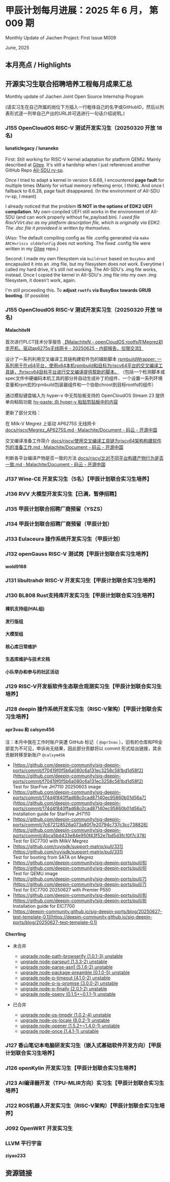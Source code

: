 # 甲辰计划每月进展：2025 年 6 月， 第 009 期

Monthly Update of Jiachen Project: First Issue M009

June, 2025

## 本月亮点 / Highlights

## 开源实习生联合招聘培养工程每月成果汇总

Monthly update of Jiachen Joint Open Source Internship Program

(请实习生在自己所属的岗位下方插入一行粗体自己的名字或GitHubID，然后以列表形式逐一列举自己产出的URL并可选进行一句话介绍说明。)

### J155 OpenCloudOS RISC-V 测试开发实习生（20250320 开放 18 名)

#### lunaticlegacy / lunaneko

First: 
Still working for RISC-V kernel adaptation for platform QEMU. Mainly described at [Gitee](https://gitee.com/lunaneko/ocos_page_fault_asking). It's still a hardship when I just referenced another GitHub Repo [AII-SDU rv-sp](https://github.com/AII-SDU/rv-sp-test-mod).

Once I tried to adapt a kernel in version 6.6.68, I encountered **page fault** for multiple times (Mainly for virtual memory reflexing error, I think). And once I fallback to 6.6.28, page fault disappeared. (In the environment of AII-SDU rv-sp, I meant)

I already noticed that the problem **IS NOT in the options of EDK2 UEFI compilation**. My own-conpiled UEFI still works in the environment of AII-SDU (and can work properly without fw_payload.bin). *I used file RiscVVirt.dsc as my platform description file, which is originally via EDK2. The .dsc file it provideed is written by themselves.*

(Also: The default compiling config as file .config generated via `make ARCH=riscv olddefonfig` does not working. The fixed .config file were written in my [Gitee](https://gitee.com/lunaneko/ocos_page_fault_asking) repo.)

Second:
I made my own filesystem via `buildroot` based on `Busybox` and encapsuled it into an .img file, but my filesystem does not work. Everytime I called my hard drive, it's still not working. The AII-SDU's .img file works, instead. Once I copied the kernel in AII-SDU's .img file into my own .img filesystem, it doesn't work, again. 

I'm still proceeding this. To **adjust `rootfs` via BusyBox towards GRUB booting**. (If possible)

### J155 OpenCloudOS RISC-V 测试开发实习生（20250320 开放 18 名)

#### MalachiteN

首次进行PLCT技术分享报告 [【MalachiteN - openCloudOS rootfs在Megrez初步开机、驱动ap6275s无线网卡 - 20250625 - 内部报告，仅限交流】](https://www.bilibili.com/video/BV1ocKdzDErg/)

设计了一系列利用交叉编译工具链构建软件包的辅助脚本 [rpmbuildWrapper: 一系列用于在x64平台，使用x64本机rpmbuild和目标为riscv64平台的交叉编译工具链，为riscv64目标平台进行交叉编译提供帮助的脚本。](https://gitee.com/malachite/rpmbuildWrapper) （包括一个检测脚本或spec文件中硬编码本机工具的部分并自动生成补丁的组件、一个设置一系列环境变量和rpm宏的rpmbuild包装器组件和一个协助chroot到目标rootfs的组件）

通过模拟键盘输入为 hyper-v 中无剪贴板支持的 OpenCloudOS Stream 23 提供单向粘贴功能 [hv-paste: 向 hyper-v 粘贴剪贴板中的内容](https://gitee.com/malachite/hv-paste)

更新了部分文档：

在 Milk-V Megrez 上驱动 AP6275S 无线网卡 [docs/riscv/Megrez_AP6275S.md · Malachite/Document - 码云 - 开源中国](https://gitee.com/malachite/Document/blob/master/docs/riscv/Megrez_AP6275S.md)

交叉编译准备工作简介 [docs/riscv/使用交叉编译工具链为riscv64架构构建软件包的准备工作.md · Malachite/Document - 码云 - 开源中国](https://gitee.com/malachite/Document/blob/master/docs/riscv/%E4%BD%BF%E7%94%A8%E4%BA%A4%E5%8F%89%E7%BC%96%E8%AF%91%E5%B7%A5%E5%85%B7%E9%93%BE%E4%B8%BAriscv64%E6%9E%B6%E6%9E%84%E6%9E%84%E5%BB%BA%E8%BD%AF%E4%BB%B6%E5%8C%85%E7%9A%84%E5%87%86%E5%A4%87%E5%B7%A5%E4%BD%9C.md)

判断各平台编译产物是否一致的方法 [docs/riscv/比对不同平台构建产物行为是否一致.md · Malachite/Document - 码云 - 开源中国](https://gitee.com/malachite/Document/blob/master/docs/riscv/%E6%AF%94%E5%AF%B9%E4%B8%8D%E5%90%8C%E5%B9%B3%E5%8F%B0%E6%9E%84%E5%BB%BA%E4%BA%A7%E7%89%A9%E8%A1%8C%E4%B8%BA%E6%98%AF%E5%90%A6%E4%B8%80%E8%87%B4.md)

### J137  Wine-CE 开发实习生（5名）【甲辰计划联合实习生培养】

### J136 RVV 大模型开发实习生【已满，暂停招聘】

### J135 甲辰计划联合招聘厂商预留（YSZS）

### J134 甲辰计划联合招聘厂商预留（甲辰计划）

### J133 Eulaceura 操作系统开发实习生（甲辰计划）

### J132 openGauss RISC-V 测试岗【甲辰计划联合实习生培养】

#### wold9168

### J131 libultrahdr RISC-V 开发实习生【甲辰计划联合实习生培养】

### J130 BL808 Rust支持库开发实习生【甲辰计划联合实习生培养】

#### 裸机支持组(HAL组)

#### 发行版组

#### 大模型组

#### 核心库日常维护

#### 生态库维护与技术文档

#### 小队举办和参与的社区活动

### J129 RISC-V开发板软件生态联合观测实习生【甲辰计划联合实习生培养】

### J128 deepin 操作系统开发实习生（RISC-V架构）【甲辰计划联合实习生培养】

#### **apr3vau** 和 **calsym456**

注：本月中我在工作时账户突遭 GitHub 标记（ `@apr3vau` ），旧有的仓库和PR全部变为不可见，申诉尚无结果，因此部分贡献将以 commit 形式给出链接，其余贡献转移至新账户 `@calsym456`

- [https://github.com/deepin-community/sig-deepin-ports/commit/f70419f0f5b6a080c6a131ec3258c581bd1d58f2](https://github.com/deepin-community/sig-deepin-ports/commit/f70419f0f5b6a080c6a131ec3258c581bd1d58f2)  
  Test for StarFive JH7110 20250603 image
- [https://github.com/deepin-community/sig-deepin-ports/commit/174d4f840ffad68c0cad87140ec95860b01d56a7](https://github.com/deepin-community/sig-deepin-ports/commit/174d4f840ffad68c0cad87140ec95860b01d56a7)  
  Installation guide for StarFive JH7110
- [https://github.com/deepin-community/sig-deepin-ports/commit/7c672128526a073a80f7e20794c737c3cc738828](https://github.com/deepin-community/sig-deepin-ports/commit/4bca5bd433e84e950f43f52e7bd5d3fc10f7c378)  
  Test for EIC7700 with MilkV Megrez
- [https://github.com/ruyisdk/support-matrix/pull/331](https://github.com/ruyisdk/support-matrix/pull/331)  
  Test for booting from SATA on Megrez
- [https://github.com/deepin-community/sig-deepin-ports/pull/6](https://github.com/deepin-community/sig-deepin-ports/pull/6)  
  Test for QEMU image
- [https://github.com/deepin-community/sig-deepin-ports/pull/7](https://github.com/deepin-community/sig-deepin-ports/pull/7)  
  Test for EIC7700 20250627 with Premier P550
- [https://github.com/deepin-community/sig-deepin-ports/pull/8](https://github.com/deepin-community/sig-deepin-ports/pull/8)  
  Installation guide for EIC7700
- [https://deepin-community.github.io/sig-deepin-ports/blog/20250627-test-template-0.1](https://deepin-community.github.io/sig-deepin-ports/blog/20250627-test-template-0.1)


#### Cherrling

* 未合并
  * [upgrade node-path-browserify (1.0.1-3) unstable](https://github.com/deepin-community/node-path-browserify/pull/1)
  * [upgrade node-parseurl (1.3.3-2) unstable](https://github.com/deepin-community/node-parseurl/pull/1)
  * [upgrade node-parse-asn1 (5.1.6-2) unstable](https://github.com/deepin-community/node-parse-asn1/pull/1)
  * [upgrade node-package-preamble (0.1.0-5) unstable](https://github.com/deepin-community/node-package-preamble/pull/1)
  * [upgrade node-p-timeout (4.1.0-2) unstable](https://github.com/deepin-community/node-p-timeout/pull/1)
  * [upgrade node-p-is-promise (3.0.0-2) unstable](https://github.com/deepin-community/node-p-is-promise/pull/1)
  * [upgrade node-p-finally (2.0.1-2) unstable](https://github.com/deepin-community/node-p-finally/pull/1)
  * [upgrade node-osenv (0.1.5+~0.1.1-1) unstable](https://github.com/deepin-community/node-osenv/pull/1)

* 已合并
  * [upgrade node-os-tmpdir (1.0.2-4) unstable](https://github.com/deepin-community/node-os-tmpdir/pull/1)
  * [upgrade node-os-locale (6.0.2-1) unstable](https://github.com/deepin-community/node-os-locale/pull/1)
  * [upgrade node-opener (1.5.2+~1.4.0-1) unstable](https://github.com/deepin-community/node-opener/pull/1)
  * [upgrade node-once (1.4.1-1) unstable](https://github.com/deepin-community/node-once/pull/2)

### J127 香山笔记本电脑研发实习生（嵌入式基础软件开发方向）【甲辰计划联合实习生培养】

### J126 openKylin 开发实习生【甲辰计划联合实习生培养】

### J123 AI编译器开发（TPU-MLIR方向）实习生【甲辰计划联合实习生培养】

### J122 ROS机器人开发实习生（RISC-V架构）【甲辰计划联合实习生培养】

### J092 OpenWRT 开发实习生

### LLVM 平行宇宙

#### ziyao233

## 资源链接


